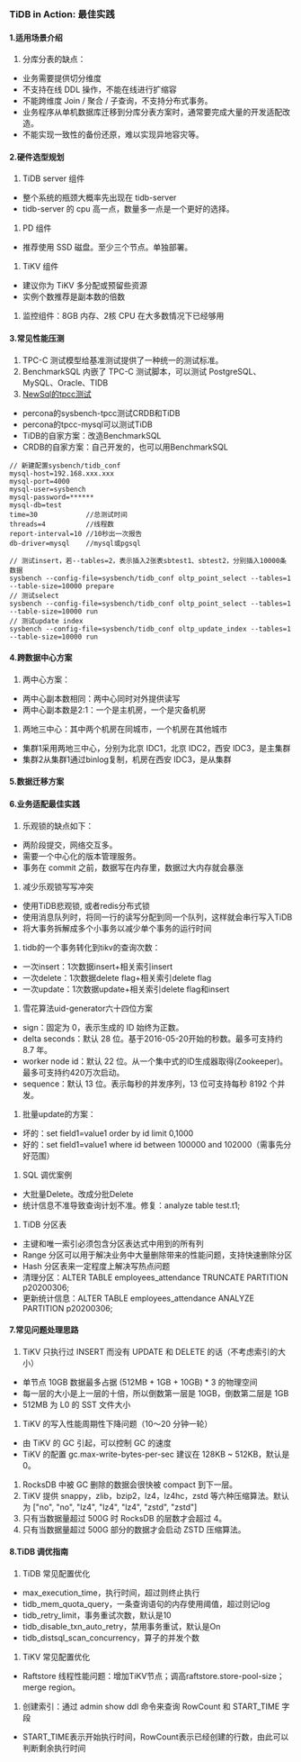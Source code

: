 ### TiDB in Action: 最佳实践

#### 1.适用场景介绍
1. 分库分表的缺点：
  * 业务需要提供切分维度
  * 不支持在线 DDL 操作，不能在线进行扩缩容
  * 不能跨维度 Join / 聚合 / 子查询，不支持分布式事务。
  * 业务程序从单机数据库迁移到分库分表方案时，通常要完成大量的开发适配改造。
  * 不能实现一致性的备份还原，难以实现异地容灾等。

#### 2.硬件选型规划
1. TiDB server 组件
  * 整个系统的瓶颈大概率先出现在 tidb-server
  * tidb-server 的 cpu 高一点，数量多一点是一个更好的选择。
1. PD 组件
  * 推荐使用 SSD 磁盘。至少三个节点。单独部署。
1. TiKV 组件
  * 建议你为 TiKV 多分配或预留些资源
  * 实例个数推荐是副本数的倍数
1. 监控组件：8GB 内存、2核 CPU 在大多数情况下已经够用

#### 3.常见性能压测
1. TPC-C 测试模型给基准测试提供了一种统一的测试标准。
1. BenchmarkSQL 内嵌了 TPC-C 测试脚本，可以测试 PostgreSQL、MySQL、Oracle、TIDB 
1. [NewSql的tpcc测试](https://www.jianshu.com/p/769611dd86b7)
  * percona的sysbench-tpcc测试CRDB和TiDB
  * percona的tpcc-mysql可以测试TiDB
  * TiDB的自家方案：改造BenchmarkSQL
  * CRDB的自家方案：自己开发的，也可以用BenchmarkSQL

```
// 新建配置sysbench/tidb_conf
mysql-host=192.168.xxx.xxx
mysql-port=4000
mysql-user=sysbench
mysql-password=******
mysql-db=test
time=30            //总测试时间
threads=4          //线程数
report-interval=10 //10秒出一次报告
db-driver=mysql    //mysql或pgsql

// 测试insert，若--tables=2，表示插入2张表sbtest1、sbtest2，分别插入10000条数据
sysbench --config-file=sysbench/tidb_conf oltp_point_select --tables=1 --table-size=10000 prepare
// 测试select
sysbench --config-file=sysbench/tidb_conf oltp_point_select --tables=1 --table-size=10000 run
// 测试update index
sysbench --config-file=sysbench/tidb_conf oltp_update_index --tables=1 --table-size=10000 run
```

#### 4.跨数据中心方案
1. 两中心方案：
  * 两中心副本数相同：两中心同时对外提供读写
  * 两中心副本数是2:1：一个是主机房，一个是灾备机房
1. 两地三中心：其中两个机房在同城市，一个机房在其他城市
  * 集群1采用两地三中心，分别为北京 IDC1，北京 IDC2，西安 IDC3，是主集群
  * 集群2从集群1通过binlog复制，机房在西安 IDC3，是从集群

#### 5.数据迁移方案

#### 6.业务适配最佳实践
1. 乐观锁的缺点如下：
  * 两阶段提交，网络交互多。
  * 需要一个中心化的版本管理服务。
  * 事务在 commit 之前，数据写在内存里，数据过大内存就会暴涨
1. 减少乐观锁写写冲突
  * 使用TiDB悲观锁, 或者redis分布式锁
  * 使用消息队列时，将同一行的读写分配到同一个队列，这样就会串行写入TiDB
  * 将大事务拆解成多个小事务以减少单个事务的运行时间
1. tidb的一个事务转化到tikv的查询次数：
  * 一次insert：1次数据insert+相关索引insert
  * 一次delete：1次数据delete flag+相关索引delete flag
  * 一次update：1次数据update+相关索引delete flag和insert
1. 雪花算法uid-generator六十四位方案
  * sign：固定为 0，表示生成的 ID 始终为正数。
  * delta seconds：默认 28 位。基于2016-05-20开始的秒数。最多可支持约 8.7 年。
  * worker node id：默认 22 位。从一个集中式的ID生成器取得(Zookeeper)。最多可支持约420万次启动。
  * sequence：默认 13 位。表示每秒的并发序列，13 位可支持每秒 8192 个并发。
1. 批量update的方案：
  * 坏的：set field1=value1 order by id limit 0,1000
  * 好的：set field1=value1 where id between 100000 and 102000（需事先分好范围）
1. SQL 调优案例
  * 大批量Delete。改成分批Delete
  * 统计信息不准导致查询计划不准。修复：analyze table test.t1;
1. TiDB 分区表
  * 主键和唯一索引必须包含分区表达式中用到的所有列
  * Range 分区可以用于解决业务中大量删除带来的性能问题，支持快速删除分区
  * Hash 分区表来一定程度上解决写热点问题
  * 清理分区：ALTER TABLE employees_attendance TRUNCATE PARTITION p20200306;
  * 更新统计信息：ALTER TABLE employees_attendance ANALYZE PARTITION p20200306;
  
#### 7.常见问题处理思路
1. TiKV 只执行过 INSERT 而没有 UPDATE 和 DELETE 的话（不考虑索引的大小）
  * 单节点 10GB 数据最多占据 (512MB + 1GB + 10GB) * 3 的物理空间
  * 每一层的大小是上一层的十倍，所以倒数第一层是 10GB，倒数第二层是 1GB
  * 512MB 为 L0 的 SST 文件大小
1. TiKV 的写入性能周期性下降问题（10～20 分钟一轮）
  * 由 TiKV 的 GC 引起，可以控制 GC 的速度
  * TiKV 的配置 gc.max-write-bytes-per-sec 建议在 128KB ~ 512KB，默认是 0。
1. RocksDB 中被 GC 删除的数据会很快被 compact 到下一层。
1. TiKV 提供 snappy，zlib，bzip2，lz4，lz4hc，zstd 等六种压缩算法。默认为 ["no", "no", "lz4", "lz4", "lz4", "zstd", "zstd"]
1. 只有当数据量超过 500G 时 RocksDB 的层数才会超过 4。
1. 只有当数据量超过 500G 部分的数据才会启动 ZSTD 压缩算法。

#### 8.TiDB 调优指南
1. TiDB 常见配置优化
  * max_execution_time，执行时间，超过则终止执行
  * tidb_mem_quota_query，一条查询语句的内存使用阈值，超过则记log
  * tidb_retry_limit，事务重试次数，默认是10
  * tidb_disable_txn_auto_retry，禁用事务重试，默认是On
  * tidb_distsql_scan_concurrency，算子的并发个数
1. TiKV 常见配置优化
  * Raftstore 线程性能问题：增加TiKV节点；调高raftstore.store-pool-size；merge region。
1. 创建索引：通过 admin show ddl 命令来查询 RowCount 和 START_TIME 字段
  * START_TIME表示开始执行时间，RowCount表示已经创建的行数，由此可以判断剩余执行时间